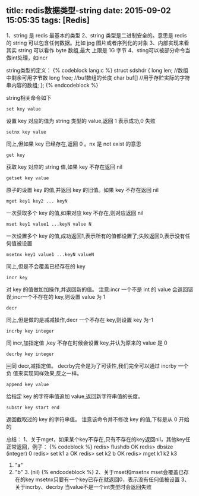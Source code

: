 title: redis数据类型-string
date: 2015-09-02 15:05:35
tags: [Redis]
---
1、string 是 redis 最基本的类型
2、string 类型是二进制安全的。意思是 redis 的 string 可以包含任何数据。比如 jpg 图片或者序列化的对象
3、内部实现来看其实 string 可以看作 byte 数组,最大 上限是 1G 字节
4、sting可以被部分命令当做int处理，如incr

string类型的定义：
{% codeblock lang:c %}
struct sdshdr {long len; 		//数组中剩余可用字节数long free; 		//buf数组的长度char buf[]		//用于存贮实际的字符串内容的数组;};
{% endcodeblock %}

string相关命令如下
	
	set key value 
设置 key 对应的值为 string 类型的 value,返回 1 表示成功,0 失败

	setnx key value
同上,但如果 key 已经存在,返回 0 。nx 是 not exist 的意思

	get key
获取 key 对应的 string 值,如果 key 不存在返回 nil

	getset key value
原子的设置 key 的值,并返回 key 的旧值。如果 key 不存在返回 nil

	mget key1 key2 ... keyN
一次获取多个 key 的值,如果对应 key 不存在,则对应返回 nil

	mset key1 value1 ...keyN value N
一次设置多个 key 的值,成功返回1,表示所有的值都设置了;失败返回0,表示没有任何值被设置

	msetnx key1 value1 ...keyN valueN
同上,但是不会覆盖已经存在的 key

	incr key
对 key 的值做加加操作,并返回新的值。
注意:incr 一个不是 int 的 value 会返回错误;incr一个不存在的 key,则设置 value 为 1

	decr
同上,但是做的是减减操作,decr 一个不存在 key,则设置 key 为-1
	
	incrby key integer
同 incr,加指定值 ,key 不存在时候会设置 key,并认为原来的 value 是 0

	decrby key integer￼同 decr,减指定值。
decrby完全是为了可读性,我们完全可以通过 incrby 一个负值来实现同样效果,反之一样。
	
	append key value
给指定 key 的字符串值追加 value,返回新字符串值的长度。

	substr key start end
返回截取过的 key 的字符串值。
注意该命令并不修改 key 的值,下标是从 0 开始的
	
	
	
总结：
1、关于mget，如果某个key不存在,只有不存在的key返回nil，其他key任正常返回，例子：
{% codeblock %}
redis> flushdb OKredis> dbsize (integer) 0
redis> set k1 a OKredis> set k2 bOKredis> mget k1 k2 k3 
1. "a"2. "b" 3. (nil)
{% endcodeblock %}
2、关于mset和msetnx
mset会覆盖已存在的key
msetnx只要有一个key已存在就返回0，表示没有任何值被设置
3、关于incrby、decrby
当value不是一个int类型时会返回失败